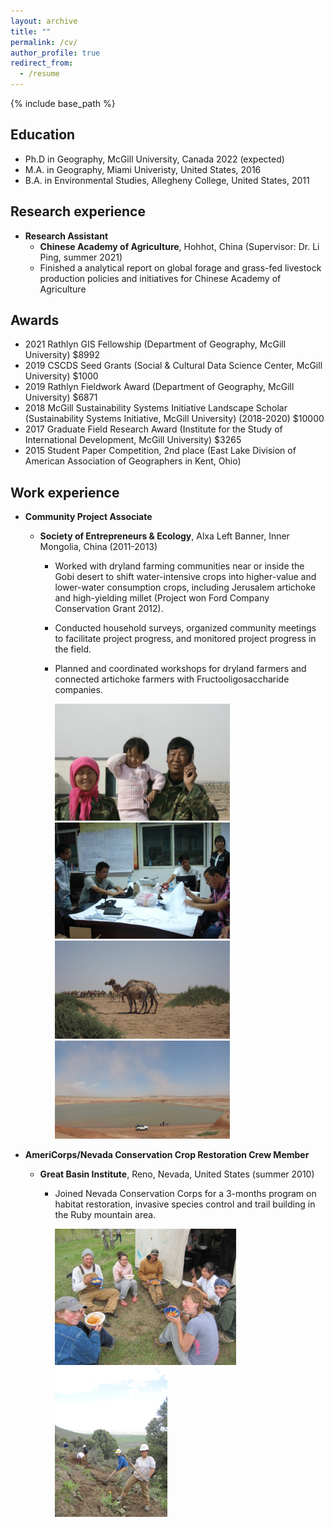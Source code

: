 ```yaml
---
layout: archive
title: ""
permalink: /cv/
author_profile: true
redirect_from:
  - /resume
---
```


{% include base_path %}

Education
----
* Ph.D in Geography, McGill University, Canada 2022 (expected)
* M.A. in Geography, Miami Univeristy, United States, 2016
* B.A. in Environmental Studies, Allegheny College, United States, 2011

Research experience
----
* **Research Assistant** 
  * **Chinese Academy of Agriculture**, Hohhot, China (Supervisor: Dr. Li Ping, summer 2021)
  * Finished a analytical report on global forage and grass-fed livestock production policies and initiatives for Chinese Academy of Agriculture
 
Awards
----
* 2021  Rathlyn GIS Fellowship (Department of Geography, McGill University) $8992
* 2019  CSCDS Seed Grants (Social & Cultural Data Science Center, McGill University) $1000
* 2019  Rathlyn Fieldwork Award (Department of Geography, McGill University) $6871
* 2018  McGill Sustainability Systems Initiative Landscape Scholar (Sustainability Systems Initiative, McGill University) (2018-2020) $10000
* 2017  Graduate Field Research Award (Institute for the Study of International Development, McGill University) $3265
* 2015  Student Paper Competition, 2nd place (East Lake Division of American Association of Geographers in Kent, Ohio) 

Work experience 
---- 
* **Community Project Associate**
  * **Society of Entrepreneurs & Ecology**, Alxa Left Banner, Inner Mongolia, China (2011-2013)
     * Worked with dryland farming communities near or inside the Gobi desert to shift water-intensive crops into higher-value and lower-water consumption crops, including Jerusalem artichoke and high-yielding millet (Project won Ford Company Conservation Grant 2012).  
     * Conducted household surveys, organized community meetings to facilitate project progress, and monitored project progress in the field.  
     * Planned and coordinated workshops for dryland farmers and connected artichoke farmers with Fructooligosaccharide companies. 

       <img src="https://raw.githubusercontent.com/lucixlu/lucixlu.github.io/master/images/alxa1.jpeg" alt="Your image title" width="280"/><img src="https://raw.githubusercontent.com/lucixlu/lucixlu.github.io/master/images/alxa4.jpeg" alt="Your image title" width="280"/><img src="https://raw.githubusercontent.com/lucixlu/lucixlu.github.io/master/images/alxa2.jpeg" alt="Your image title" width="280"/><img src="https://raw.githubusercontent.com/lucixlu/lucixlu.github.io/master/images/alxa3.jpeg" alt="Your image title" width="280"/>

* **AmeriCorps/Nevada Conservation Crop Restoration Crew Member**
  * **Great Basin Institute**, Reno, Nevada, United States (summer 2010)
     * Joined Nevada Conservation Corps for a 3-months program on habitat restoration, invasive species control and trail building in the Ruby mountain area.                                                          

        <img src="https://raw.githubusercontent.com/lucixlu/lucixlu.github.io/master/images/nevada1.jpeg" alt="Your image title" width="290"/><img src="https://raw.githubusercontent.com/lucixlu/lucixlu.github.io/master/images/nevada2.jpeg" alt="Your image title" width="180"/>
                                                                                                                               
